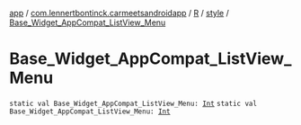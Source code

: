 [app](../../../index.md) / [com.lennertbontinck.carmeetsandroidapp](../../index.md) / [R](../index.md) / [style](index.md) / [Base_Widget_AppCompat_ListView_Menu](./-base_-widget_-app-compat_-list-view_-menu.md)

# Base_Widget_AppCompat_ListView_Menu

`static val Base_Widget_AppCompat_ListView_Menu: `[`Int`](https://kotlinlang.org/api/latest/jvm/stdlib/kotlin/-int/index.html)
`static val Base_Widget_AppCompat_ListView_Menu: `[`Int`](https://kotlinlang.org/api/latest/jvm/stdlib/kotlin/-int/index.html)